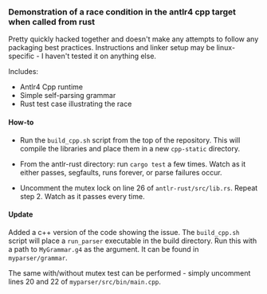 ### Demonstration of a race condition in the antlr4 cpp target when called from rust

Pretty quickly hacked together and doesn't make any attempts to follow
any packaging best practices. Instructions and linker setup may be
linux-specific - I haven't tested it on anything else.

Includes:

- Antlr4 Cpp runtime
- Simple self-parsing grammar
- Rust test case illustrating the race

#### How-to

- Run the `build_cpp.sh` script from the top of the repository. This will
  compile the libraries and place them in a new `cpp-static` directory.

- From the antlr-rust directory: run `cargo test` a few times. Watch as it
  either passes, segfaults, runs forever, or parse failures occur.

- Uncomment the mutex lock on line 26 of `antlr-rust/src/lib.rs`. Repeat step 2.
  Watch as it passes every time.

#### Update

Added a c++ version of the code showing the issue. The `build_cpp.sh` script
will place a `run_parser` executable in the build directory. Run this with a
path to `MyGrammar.g4` as the argument. It can be found in `myparser/grammar`.

The same with/without mutex test can be performed - simply uncomment lines 20
and 22 of `myparser/src/bin/main.cpp`.
